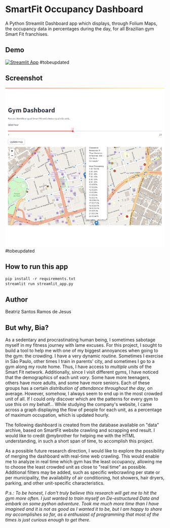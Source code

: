 # SmartFit Occupancy Dashboard
A Python Streamlit Dashboard app which displays, through Folium Maps, the occupancy data in percentages during the day, for all Brazilian gym Smart Fit franchises.

## Demo
[![Streamlit App](https://static.streamlit.io/badges/streamlit_badge_black_white.svg)](https://share.streamlit.io/) #tobeupdated

## Screenshot
![(screenshot)](./screenshot.png?raw=true) #tobeupdated

## How to run this app
```
pip install -r requirements.txt
streamlit run streamlit_app.py
```

## Author
Beatriz Santos Ramos de Jesus

## But why, Bia?

As a sedentary and procrastinating human being, I sometimes sabotage myself in my fitness journey with lame excuses. For this project, I sought to build a tool to help me with one of my biggest annoyances when going to the gym: the crowding.
I have a very dynamic routine. Sometimes I exercise in São Paulo, other times I train in parents' city,  and sometimes I go to a gym along my route home. Thus, I have access to *multiple units* of the Smart Fit network. Additionally, since I visit different gyms, I have noticed that the demographics of each unit *vary*. Some have more teenagers, others have more adults, and some have more seniors. Each of these groups has a certain *distribution of attendance throughout the day*, on average. However, somehow, I always seem to end up in the most crowded unit of all. If I could only discover which are the patterns for every gym to use this on my behalf... While studying the company's website, I came across a graph displaying the flow of people for each unit, as a percentage of maximum occupation, which is updated hourly.

The following dashboard is created from the database available on "data" archive, based on  SmartFit website crawling and scrapping end result. I would like to credit @mybrother for helping me with the HTML understanding, in such a short span of time, to accomplish this project.

As a possible future research direction, I would like to explore the possibility of merging the dashboard with real-time web crawling. This would enable me to analyze in real time which gym has the least occupancy, allowing me to choose the least crowded unit as close to "real time" as possible. 
Additional filters may be added, such as specific webcrawling per state or per municipality, the availability of air conditioning, hot showers, hair dryers, parking, and other unit-specific characteristics.

_P.s.: To be honest, I don't truly believe this research will get me to hit the gym more often. I just wanted to train myself on De-estructured Data and embark on some python adventure. Took me much more time than I have imagined and it is not as good as I wanted it to be, but I am happy to share my accomplishes so far, as a enthusiast of programming that most of the times is just curious enough to get there._
